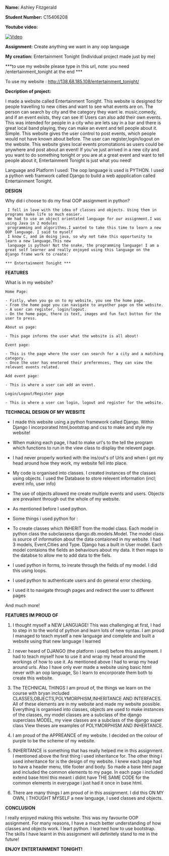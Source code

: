 **Name:** Ashley Fitzgerald

**Student Number:** C15406208

**Youtube video:**

 [![Video](http://img.youtube.com/vi/S8SIFTEqghQ/0.jpg)](https://www.youtube.com/watch?v=WIcxGukbzbA&feature=youtu.be)


**Assignment:** Create anything we want in any oop language

**My creation:** Entertainment Tonight  (Individual project made just by me)

***to use my website please type in this url, note: you need /entertainment_tonight  at the end ***


To use my website : http://138.68.185.108/entertainment_tonight/

**Decription of project:**

I made a website called Entertainment Tonight. This website is designed for people travelling
to new cities and want to see what events are on. The person can search by city and 
the category they want ie. music,comedy, and if an event exists, they can see it! Users can also add their own events. This was intended for people in a city who are lets say in a bar and there is  great local band playing, they can make an event and tell people about it. Simple. This website gives the user control to post events, which people would not have known about before. The user
can register,login/logout on the website. This website gives local events promotations as
users could be anywhere and post about an event! If you've just arrived in a new city and you 
want to do something tonight or you are at a great event and want to tell people about it,
Entertainment Tonight is just what you need! 


Language and Platform I used: The oop language is used is PYTHON. I used a python web framwork called Django to build a web appplication called Entertainment Tonight.


		
**DESIGN**

Why did i choose to do my final OOP assignment in python? 

 	 I fell in love with the idea of classes and objects. Using them in programs make life so much easier.
 	 We had to use an object orientated language for our assignment.I was using Java in 2 modules 
 	 programming and algorithms.I wanted to take this time to learn a new OOP language. I said to myself 
 	 I know C, and im doing java, so why not take this opportunity to learn a new language.This new 
 	 language is python! Not the snake, the programming language! I am a great self learner and really enjoyed using this language on the django frame work to create:

	*** Entertainment Tonight ***


**FEATURES**

What is in my website?

	Home Page:

	- Fistly, when you go on to my website, you see the home page.
	- From the home page you can navigate to anyother page on the website.
	- A user can register, login/logout. 
	- On the home page, there is text, images and fun fact button for the user to press.

	About us page:

 	- This page informs the user what the website is all about!

 	Event page:

 	- This is the page where the user can search for a city and a matching category.
 	- Once the user has enetered their preferences, They can view the relevant events related.

 	Add event page:

 	- This is where a user can add an event.
	
	Login/Logout/Register page

	- This is where a user can login, logout and register for the website. 

**TECHNICAL DESIGN OF MY WEBSITE**

- I made this website using a python framework called Django. Within Django I incorporated
  html,bootstrap and css to make and style my website! 

- When making each page, I had to make url's to the tell the program which functions to run 
  in the view class to display the relevent page.

- I had never properly worked with the ins/out's of Urls and when I got my head around 
  how they work, my website fell into place.

- My code is organised into classes. I created instances of the classes using objects. I used the
  Database to store relevent information (incl; event info, user info)

- The use of objects allowed me create multiple events and users. Objects are prevailent 
   through out the whole of my website.

- As mentioned before I used python. 
- Some things i used python for : 

 - To create classes which INHERIT from the model class. Each model in python class the subclassess
   django.db.models.Model. The model class is source of information about the data contaioned in my website. I had 3 models, Event,Cities and Type. Django has a built
   in User model. Each model contaions the fields an behaviours about my data. It then maps to the databse to allow me to add data to the fiels.

 - I used python in forms, to irerate through the fields of my model. I did this using loops.

 - I used python to authenticate users and do general error checking.

 - I used it to navigate through pages and redirect the user to different pages

 And much more!


 **FEATURES IM PROUD OF**

 1. I thought myself a NEW LANGUAGE! This was challenging at first, I had to step in to the world
    of python and learn lots of new syntax. I am proud I managed to teach myself a new language and
    complete and built a website using that new language I learned

 2. I never heard of DJANGO (the platform i used) before this assignment. I had to teach myself
    how to use it and wrap my head around the workings of how to use it. As mentioned above I had
    to wrap my head around urls. Also I have only ever made a website using basic html never with
    an oop language, So I learn to encorporate them both to create this website.

 3. The TECHNICAL THINGS I am proud of, the things we learn on the course with bryan included 
    CLASSES,OBJECTS,POLYMORPHISM,INHERITANCE AND INTERFACES. All of these elements are in my website
    and made my website possible. Everything is organised into classes, objects are used to make instances of the classes, my model classes are a subclass of the django superclass MODEL, my view classes are a subclass of the django super class View theses are examples of POLYMORPHISM AND INHERTANCE. 

 4. I am proud of the APPREANCE of my website. I decided on the colour of purple to be the scheme of
    my website. 

 5. INHERITANCE is something that has really helped me in this assignment. I mentioned above the 
    first thing i used inheritance for. The other thing i used inheritance for is the design of my 
    website. I knew each page had to have a header menu, title footer and body. So made a base html page and included the common elements to my page. In each page i included extend base html this meant i didnt have THE SAME CODE for the common elements in everypage i just had it once in base html. 

 6. There are many things I am proud of in this assignment. I did this ON MY OWN, I THOUGHT MYSELF 
    a new language, I used classes and objects. 


 **CONCLUSION**

 I really enjoyed making this website. This was my favourite OOP assignment. For many reasons, I have a much better understanding of how classes and objects work. I leart python. I learned how to use bootstrap. The skills I have learnt in this assignment will definitely stand to me in the future!


 **ENJOY ENTERTAINMENT TONIGHT!**


 


   






